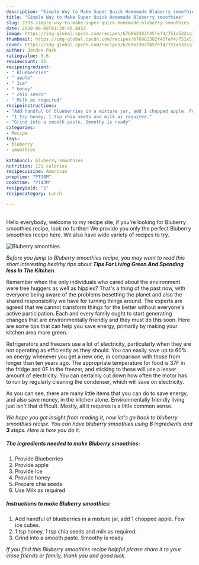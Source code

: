 ```yaml
---
description: "Simple Way to Make Super Quick Homemade Bluberry smoothies"
title: "Simple Way to Make Super Quick Homemade Bluberry smoothies"
slug: 2333-simple-way-to-make-super-quick-homemade-bluberry-smoothies
date: 2020-06-09T01:29:45.845Z
image: https://img-global.cpcdn.com/recipes/676962382f45fef4/751x532cq70/bluberry-smoothies-recipe-main-photo.jpg
thumbnail: https://img-global.cpcdn.com/recipes/676962382f45fef4/751x532cq70/bluberry-smoothies-recipe-main-photo.jpg
cover: https://img-global.cpcdn.com/recipes/676962382f45fef4/751x532cq70/bluberry-smoothies-recipe-main-photo.jpg
author: Jordan Park
ratingvalue: 3.6
reviewcount: 15
recipeingredient:
- " Blueberries"
- " apple"
- " Ice"
- " honey"
- " chia seeds"
- " Milk as required"
recipeinstructions:
- "Add handful of blueberries in a mixture jar, add 1 chopped apple. Few ice cubes."
- "1 tsp honey, 1 tsp chia seeds and milk as required."
- "Grind into a smooth paste. Smoothy is ready"
categories:
- Recipe
tags:
- bluberry
- smoothies

katakunci: bluberry smoothies 
nutrition: 121 calories
recipecuisine: American
preptime: "PT38M"
cooktime: "PT43M"
recipeyield: "2"
recipecategory: Lunch

---
```

<br>
Hello everybody, welcome to my recipe site, if you're looking for Bluberry smoothies recipe, look no further! We provide you only the perfect Bluberry smoothies recipe here. We also have wide variety of recipes to try.
<br>


![Bluberry smoothies](https://img-global.cpcdn.com/recipes/676962382f45fef4/751x532cq70/bluberry-smoothies-recipe-main-photo.jpg)

<i>Before you jump to Bluberry smoothies recipe, you may want to read this short interesting healthy tips about 
<strong>Tips For Living Green And Spending less In The Kitchen</strong>.</i>
</br>

Remember when the only individuals who cared about the environment were tree huggers as well as hippies? That's a thing of the past now, with everyone being aware of the problems besetting the planet and also the shared responsibility we have for turning things around. The experts are agreed that we cannot transform things for the better without everyone's active participation. Each and every family ought to start generating changes that are environmentally friendly and they must do this soon. Here are some tips that can help you save energy, primarily by making your kitchen area more green.

Refrigerators and freezers use a lot of electricity, particularly when they are not operating as efficiently as they should. You can easily save up to 60% on energy whenever you get a new one, in comparison with those from longer than ten years ago. The appropriate temperature for food is 37F in the fridge and 0F in the freezer, and sticking to these will use a lesser amount of electricity. You can certainly cut down how often the motor has to run by regularly cleaning the condenser, which will save on electricity.

As you can see, there are many little items that you can do to save energy, and also save money, in the kitchen alone. Environmentally friendly living just isn't that difficult. Mostly, all it requires is a little common sense.


<i>We hope you got insight from reading it, now let's go back to bluberry smoothies recipe. You can have bluberry smoothies using <strong>6</strong> ingredients and <strong>3</strong> steps. Here is how you do it.
</i>

##### The ingredients needed to make Bluberry smoothies:

1. Provide  Blueberries
1. Provide  apple
1. Provide  Ice
1. Provide  honey
1. Prepare  chia seeds
1. Use  Milk as required


##### Instructions to make Bluberry smoothies:

1. Add handful of blueberries in a mixture jar, add 1 chopped apple. Few ice cubes.
1. 1 tsp honey, 1 tsp chia seeds and milk as required.
1. Grind into a smooth paste. Smoothy is ready


<i>If you find this Bluberry smoothies recipe helpful please share it to your close friends or family, thank you and good luck.</i>

